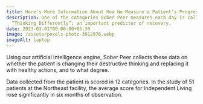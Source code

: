 ```yaml
---
title: Here’s More Information About How We Measure a Patient’s Progress
description: One of the categories Sober Peer measures each day is called
  “Thinking Differently”; an important predictor of recovery.
date: 2023-03-01T00:00:00+05:30
image: /assets/pexels-photo-3912976.webp
imageAlt: laptop
---
```

<!--StartFragment-->

Using our artificial intelligence engine, Sober Peer collects these data on whether the patient is changing their destructive thinking and replacing it with healthy actions, and to what degree.

Data collected from the patient is scored in 12 categories. In the study of 51 patients at the Northeast facility, the average score for Independent Living rose significantly in six months of observation.

<!--EndFragment-->
